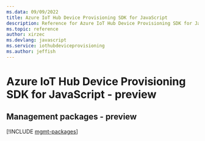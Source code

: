 ```yaml
---
ms.data: 09/09/2022
title: Azure IoT Hub Device Provisioning SDK for JavaScript
description: Reference for Azure IoT Hub Device Provisioning SDK for JavaScript
ms.topic: reference
author: xirzec
ms.devlang: javascript
ms.service: iothubdeviceprovisioning
ms.author: jeffish
---
```

# Azure IoT Hub Device Provisioning SDK for JavaScript - preview

## Management packages - preview
[!INCLUDE [mgmt-packages](iot-hub-device-provisioning-mgmt-index.md)]
